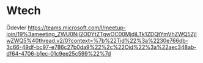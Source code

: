 # Wtech
Ödevler
https://teams.microsoft.com/l/meetup-join/19%3ameeting_ZWU0NjI2ODYtZTgwOC00MjdjLTk1ZDQtYmVhZWQ5ZjIwZWQ5%40thread.v2/0?context=%7b%22Tid%22%3a%2230e766db-3c66-49df-bc97-e786c27b0da9%22%2c%22Oid%22%3a%22aec348ab-df64-4706-b1ec-01c9ee25c599%22%7d
